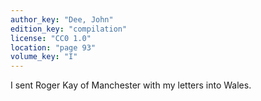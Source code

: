 ```yaml
---
author_key: "Dee, John"
edition_key: "compilation"
license: "CC0 1.0"
location: "page 93"
volume_key: "I"
---
```

I sent Roger Kay of Manchester with my letters into Wales.
